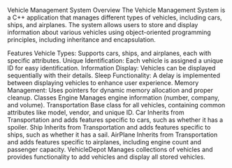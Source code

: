 Vehicle Management System
Overview
The Vehicle Management System is a C++ application that manages different types of vehicles, including cars, ships, and airplanes. The system allows users to store and display information about various vehicles using object-oriented programming principles, including inheritance and encapsulation.

Features
Vehicle Types: Supports cars, ships, and airplanes, each with specific attributes.
Unique Identification: Each vehicle is assigned a unique ID for easy identification.
Information Display: Vehicles can be displayed sequentially with their details.
Sleep Functionality: A delay is implemented between displaying vehicles to enhance user experience.
Memory Management: Uses pointers for dynamic memory allocation and proper cleanup.
Classes
Engine
Manages engine information (number, company, and volume).
Transportation
Base class for all vehicles, containing common attributes like model, vendor, and unique ID.
Car
Inherits from Transportation and adds features specific to cars, such as whether it has a spoiler.
Ship
Inherits from Transportation and adds features specific to ships, such as whether it has a sail.
AirPlane
Inherits from Transportation and adds features specific to airplanes, including engine count and passenger capacity.
VehicleDepot
Manages collections of vehicles and provides functionality to add vehicles and display all stored vehicles.

